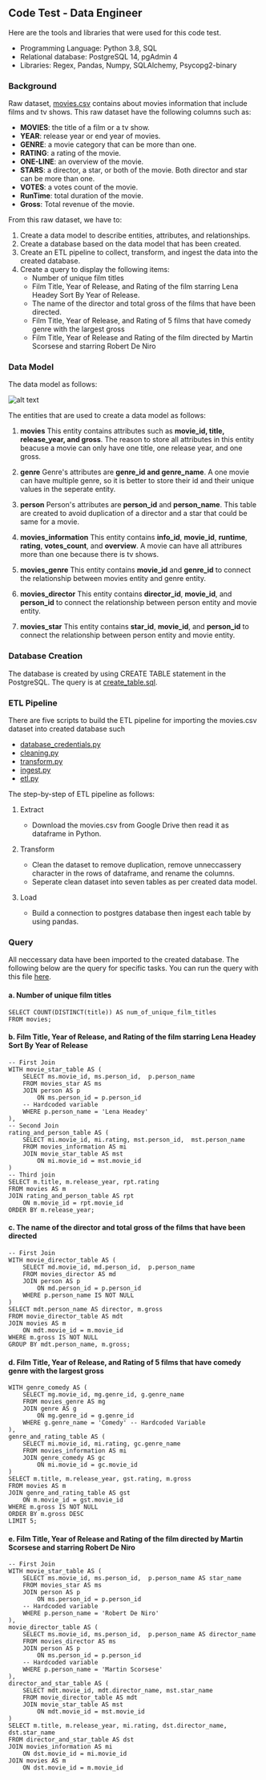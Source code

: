 ## Code Test - Data Engineer

Here are the tools and libraries that were used for this code test.
* Programming Language: Python 3.8, SQL
* Relational database: PostgreSQL 14, pgAdmin 4
* Libraries: Regex, Pandas, Numpy, SQLAlchemy, Psycopg2-binary

### Background

Raw dataset, [movies.csv](https://github.com/irfan-fadhlurrahman/movies_database/blob/main/movies.csv) contains about movies information that include films and tv shows. This raw dataset have the following columns such as:
* **MOVIES**: the title of a film or a tv show.
* **YEAR**: release year or end year of movies.
* **GENRE**: a movie category that can be more than one.
* **RATING**: a rating of the movie.
* **ONE-LINE**: an overview of the movie.
* **STARS**: a director, a star, or both of the movie. Both director and star can be more than one.
* **VOTES**: a votes count of the movie.
* **RunTime**: total duration of the movie.
* **Gross**: Total revenue of the movie.

From this raw dataset, we have to:
1. Create a data model to describe entities, attributes, and relationships.
2. Create a database based on the data model that has been created.
3. Create an ETL pipeline to collect, transform, and ingest the data into the created database.
4. Create a query to display the following items:
    * Number of unique film titles
    * Film Title, Year of Release, and Rating of the film starring Lena Headey Sort By Year of Release.
    * The name of the director and total gross of the films that have been directed.
    * Film Title, Year of Release, and Rating of 5 films that have comedy genre with the largest gross
    * Film Title, Year of Release and Rating of the film directed by Martin Scorsese and starring Robert De Niro
    
### Data Model

The data model as follows:

![alt text](https://github.com/irfan-fadhlurrahman/movies_database/blob/main/ER_Diagram.png)

The entities that are used to create a data model as follows:
1. **movies**
   This entity contains attributes such as **movie_id, title, release_year, and gross**. The reason to store all attributes in this entity beacuse a movie can only have one title, one release year, and one gross.

2. **genre**
   Genre's attributes are **genre_id and genre_name**. A one movie can have multiple genre, so it is better to store their id and their unique values in the seperate entity.

3. **person**
   Person's attributes are **person_id** and **person_name**. This table are created to avoid duplication of a director and a star that could be same for a movie.

4. **movies_information**
   This entity contains **info_id**, **movie_id**, **runtime**, **rating**, **votes_count**, and **overview**. A movie can have all attribures more than one because there is tv shows.
   
5. **movies_genre**
   This entity contains **movie_id** and **genre_id** to connect the relationship between movies entity and genre entity.
   
6. **movies_director**
   This entity contains **director_id**, **movie_id**, and **person_id** to connect the relationship between person entity and movie entity.
   
6. **movies_star**
   This entity contains **star_id**, **movie_id**, and **person_id** to connect the relationship between person entity and movie entity.
   
### Database Creation

The database is created by using CREATE TABLE statement in the PostgreSQL. The query is at [create_table.sql]().

### ETL Pipeline

There are five scripts to build the ETL pipeline for importing the movies.csv dataset into created database such
* [database_credentials.py]()
* [cleaning.py]()
* [transform.py]()
* [ingest.py]()
* [etl.py]()

The step-by-step of ETL pipeline as follows:
1. Extract
    * Download the movies.csv from Google Drive then read it as dataframe in Python.

2. Transform
    * Clean the dataset to remove duplication, remove unneccassery character in the rows of dataframe, and rename the columns.
    * Seperate clean dataset into seven tables as per created data model.

3. Load
   * Build a connection to postgres database then ingest each table by using pandas.

### Query
All neccessary data have been imported to the created database. The following below are the query for specific tasks. You can run the query with this file [here]().

#### a. Number of unique film titles
```
SELECT COUNT(DISTINCT(title)) AS num_of_unique_film_titles
FROM movies;
```

#### b. Film Title, Year of Release, and Rating of the film starring Lena Headey Sort By Year of Release
```
-- First Join
WITH movie_star_table AS (
	SELECT ms.movie_id, ms.person_id,  p.person_name
	FROM movies_star AS ms
	JOIN person AS p
		ON ms.person_id = p.person_id
    -- Hardcoded variable
	WHERE p.person_name = 'Lena Headey'
),
-- Second Join
rating_and_person_table AS (
	SELECT mi.movie_id, mi.rating, mst.person_id,  mst.person_name
	FROM movies_information AS mi
	JOIN movie_star_table AS mst
		ON mi.movie_id = mst.movie_id
)
-- Third join
SELECT m.title, m.release_year, rpt.rating
FROM movies AS m
JOIN rating_and_person_table AS rpt
	ON m.movie_id = rpt.movie_id
ORDER BY m.release_year;
```
#### c. The name of the director and total gross of the films that have been directed
```
-- First Join
WITH movie_director_table AS (
	SELECT md.movie_id, md.person_id,  p.person_name
	FROM movies_director AS md
	JOIN person AS p
		ON md.person_id = p.person_id
	WHERE p.person_name IS NOT NULL
)
SELECT mdt.person_name AS director, m.gross
FROM movie_director_table AS mdt
JOIN movies AS m
	ON mdt.movie_id = m.movie_id
WHERE m.gross IS NOT NULL
GROUP BY mdt.person_name, m.gross;
```

#### d. Film Title, Year of Release, and Rating of 5 films that have comedy genre with the largest gross
```
WITH genre_comedy AS (
	SELECT mg.movie_id, mg.genre_id, g.genre_name
	FROM movies_genre AS mg
	JOIN genre AS g
		ON mg.genre_id = g.genre_id
	WHERE g.genre_name = 'Comedy' -- Hardcoded Variable
),
genre_and_rating_table AS (
	SELECT mi.movie_id, mi.rating, gc.genre_name
	FROM movies_information AS mi
	JOIN genre_comedy AS gc
		ON mi.movie_id = gc.movie_id
)
SELECT m.title, m.release_year, gst.rating, m.gross
FROM movies AS m
JOIN genre_and_rating_table AS gst
	ON m.movie_id = gst.movie_id
WHERE m.gross IS NOT NULL
ORDER BY m.gross DESC
LIMIT 5;
```

#### e. Film Title, Year of Release and Rating of the film directed by Martin Scorsese and starring Robert De Niro
```
-- First Join
WITH movie_star_table AS (
	SELECT ms.movie_id, ms.person_id,  p.person_name AS star_name
	FROM movies_star AS ms
	JOIN person AS p
		ON ms.person_id = p.person_id
	-- Hardcoded variable
	WHERE p.person_name = 'Robert De Niro'
),
movie_director_table AS (
	SELECT ms.movie_id, ms.person_id,  p.person_name AS director_name
	FROM movies_director AS ms
	JOIN person AS p
		ON ms.person_id = p.person_id
	-- Hardcoded variable
	WHERE p.person_name = 'Martin Scorsese'
),
director_and_star_table AS (
	SELECT mdt.movie_id, mdt.director_name, mst.star_name
	FROM movie_director_table AS mdt
	JOIN movie_star_table AS mst
		ON mdt.movie_id = mst.movie_id
)
SELECT m.title, m.release_year, mi.rating, dst.director_name, dst.star_name
FROM director_and_star_table AS dst
JOIN movies_information AS mi
	ON dst.movie_id = mi.movie_id
JOIN movies AS m
	ON dst.movie_id = m.movie_id
```





   
